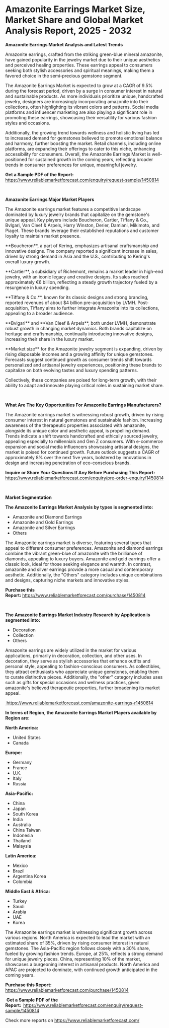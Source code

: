 <p><h1>Amazonite Earrings Market Size, Market Share and Global Market Analysis Report, 2025 - 2032</h1></p><p><strong>Amazonite Earrings Market Analysis and Latest Trends</strong></p>
<p><p>Amazonite earrings, crafted from the striking green-blue mineral amazonite, have gained popularity in the jewelry market due to their unique aesthetics and perceived healing properties. These earrings appeal to consumers seeking both stylish accessories and spiritual meanings, making them a favored choice in the semi-precious gemstone segment.</p><p>The Amazonite Earrings Market is expected to grow at a CAGR of 9.5% during the forecast period, driven by a surge in consumer interest in natural and sustainable products. As more individuals prioritize unique, handcrafted jewelry, designers are increasingly incorporating amazonite into their collections, often highlighting its vibrant colors and patterns. Social media platforms and influencer marketing are also playing a significant role in promoting these earrings, showcasing their versatility for various fashion styles and occasions.</p><p>Additionally, the growing trend towards wellness and holistic living has led to increased demand for gemstones believed to promote emotional balance and harmony, further boosting the market. Retail channels, including online platforms, are expanding their offerings to cater to this niche, enhancing accessibility for consumers. Overall, the Amazonite Earrings Market is well-positioned for sustained growth in the coming years, reflecting broader trends in consumer preferences for unique, meaningful jewelry.</p></p>
<p><strong>Get a Sample PDF of the Report:&nbsp;</strong> <a href="https://www.reliablemarketforecast.com/enquiry/request-sample/1450814?utm_campaign=2929&utm_medium=2&utm_source=Github&utm_content=ia&utm_term=05042025&utm_id=amazonite-earrings">https://www.reliablemarketforecast.com/enquiry/request-sample/1450814</a></p>
<p>&nbsp;</p>
<p><strong>Amazonite Earrings Major Market Players</strong></p>
<p><p>The Amazonite earrings market features a competitive landscape dominated by luxury jewelry brands that capitalize on the gemstone's unique appeal. Key players include Boucheron, Cartier, Tiffany & Co., Bvlgari, Van Cleef & Arpels, Harry Winston, Derier, Damiani, Mikimoto, and Piaget. These brands leverage their established reputations and customer loyalty to maintain market presence.</p><p>**Boucheron**, a part of Kering, emphasizes artisanal craftsmanship and innovative designs. The company reported a significant increase in sales, driven by strong demand in Asia and the U.S., contributing to Kering's overall luxury growth. </p><p>**Cartier**, a subsidiary of Richemont, remains a market leader in high-end jewelry, with an iconic legacy and creative designs. Its sales reached approximately €6 billion, reflecting a steady growth trajectory fueled by a resurgence in luxury spending.</p><p>**Tiffany & Co.**, known for its classic designs and strong branding, reported revenues of about $4 billion pre-acquisition by LVMH. Post-acquisition, Tiffany aims to further integrate Amazonite into its collections, appealing to a broader audience.</p><p>**Bvlgari** and **Van Cleef & Arpels**, both under LVMH, demonstrate robust growth in changing market dynamics. Both brands capitalize on heritage and craftsmanship, continually introducing innovative designs, increasing their share in the luxury market.</p><p>**Market size** for the Amazonite jewelry segment is expanding, driven by rising disposable incomes and a growing affinity for unique gemstones. Forecasts suggest continued growth as consumer trends shift towards personalized and artisanal jewelry experiences, positioning these brands to capitalize on both evolving tastes and luxury spending patterns. </p><p>Collectively, these companies are poised for long-term growth, with their ability to adapt and innovate playing critical roles in sustaining market share.</p></p>
<p>&nbsp;</p>
<p><strong>What Are The Key Opportunities For Amazonite Earrings Manufacturers?</strong></p>
<p><p>The Amazonite earrings market is witnessing robust growth, driven by rising consumer interest in natural gemstones and sustainable fashion. Increasing awareness of the therapeutic properties associated with amazonite, alongside its unique color and aesthetic appeal, is propelling demand. Trends indicate a shift towards handcrafted and ethically sourced jewelry, appealing especially to millennials and Gen Z consumers. With e-commerce expansion and social media influencers showcasing artisanal designs, the market is poised for continued growth. Future outlook suggests a CAGR of approximately 8% over the next five years, bolstered by innovations in design and increasing penetration of eco-conscious brands.</p></p>
<p><strong>Inquire or Share Your Questions If Any Before Purchasing This Report:</strong> <a href="https://www.reliablemarketforecast.com/enquiry/pre-order-enquiry/1450814?utm_campaign=2929&utm_medium=2&utm_source=Github&utm_content=ia&utm_term=05042025&utm_id=amazonite-earrings">https://www.reliablemarketforecast.com/enquiry/pre-order-enquiry/1450814</a></p>
<p>&nbsp;</p>
<p><strong>Market Segmentation</strong></p>
<p><strong>The Amazonite Earrings Market Analysis by types is segmented into:</strong></p>
<p><ul><li>Amazonite and Diamond Earrings</li><li>Amazonite and Gold Earrings</li><li>Amazonite and Silver Earrings</li><li>Others</li></ul></p>
<p><p>The Amazonite earrings market is diverse, featuring several types that appeal to different consumer preferences. Amazonite and diamond earrings combine the vibrant green-blue of amazonite with the brilliance of diamonds, appealing to luxury buyers. Amazonite and gold earrings offer a classic look, ideal for those seeking elegance and warmth. In contrast, amazonite and silver earrings provide a more casual and contemporary aesthetic. Additionally, the "Others" category includes unique combinations and designs, capturing niche markets and innovative styles.</p></p>
<p><strong>Purchase this Report:&nbsp;</strong><a href="https://www.reliablemarketforecast.com/purchase/1450814?utm_campaign=2929&utm_medium=2&utm_source=Github&utm_content=ia&utm_term=05042025&utm_id=amazonite-earrings">https://www.reliablemarketforecast.com/purchase/1450814</a></p>
<p>&nbsp;</p>
<p><strong>The Amazonite Earrings Market Industry Research by Application is segmented into:</strong></p>
<p><ul><li>Decoration</li><li>Collection</li><li>Others</li></ul></p>
<p><p>Amazonite earrings are widely utilized in the market for various applications, primarily in decoration, collection, and other uses. In decoration, they serve as stylish accessories that enhance outfits and personal style, appealing to fashion-conscious consumers. As collectibles, they attract enthusiasts who appreciate unique gemstones, enabling them to curate distinctive pieces. Additionally, the "other" category includes uses such as gifts for special occasions and wellness practices, given amazonite's believed therapeutic properties, further broadening its market appeal.</p></p>
<p><a href="https://www.reliablemarketforecast.com/amazonite-earrings-r1450814?utm_campaign=2929&utm_medium=2&utm_source=Github&utm_content=ia&utm_term=05042025&utm_id=amazonite-earrings">&nbsp;https://www.reliablemarketforecast.com/amazonite-earrings-r1450814</a></p>
<p><strong>In terms of Region, the Amazonite Earrings Market Players available by Region are:</strong></p>
<p>
    <p> <strong> North America: </strong>
        <ul>
            <li>United States</li>
            <li>Canada</li>
        </ul>
        </p> 
    <p> <strong> Europe: </strong>
        <ul>
            <li>Germany</li>
            <li>France</li>
            <li>U.K.</li>
            <li>Italy</li>
            <li>Russia</li>
        </ul>
        </p> 
    <p> <strong> Asia-Pacific: </strong>
        <ul>
            <li>China</li>
            <li>Japan</li>
            <li>South Korea</li>
            <li>India</li>
            <li>Australia</li>
            <li>China Taiwan</li>
            <li>Indonesia</li>
            <li>Thailand</li>
            <li>Malaysia</li>
        </ul>
        </p> 
    <p> <strong> Latin America: </strong>
        <ul>
            <li>Mexico</li>
            <li>Brazil</li>
            <li>Argentina Korea</li>
            <li>Colombia</li>
        </ul>
        </p> 
    <p> <strong> Middle East & Africa: </strong>
        <ul>
            <li>Turkey</li>
            <li>Saudi</li>
            <li>Arabia</li>
            <li>UAE</li>
            <li>Korea</li>
        </ul>
    </p>
    </p>
<p><p>The Amazonite earrings market is witnessing significant growth across various regions. North America is expected to lead the market with an estimated share of 35%, driven by rising consumer interest in natural gemstones. The Asia-Pacific region follows closely with a 30% share, fueled by growing fashion trends. Europe, at 25%, reflects a strong demand for unique jewelry pieces. China, representing 10% of the market, showcases a burgeoning interest in artisanal products. North America and APAC are projected to dominate, with continued growth anticipated in the coming years.</p></p>
<p><strong>Purchase this Report: </strong><a href="https://www.reliablemarketforecast.com/purchase/1450814?utm_campaign=2929&utm_medium=2&utm_source=Github&utm_content=ia&utm_term=05042025&utm_id=amazonite-earrings">https://www.reliablemarketforecast.com/purchase/1450814</a></p>
<p>&nbsp;<strong>Get a Sample PDF of the Report:&nbsp;&nbsp;</strong><a href="https://www.reliablemarketforecast.com/enquiry/request-sample/1450814?utm_campaign=2929&utm_medium=2&utm_source=Github&utm_content=ia&utm_term=05042025&utm_id=amazonite-earrings">https://www.reliablemarketforecast.com/enquiry/request-sample/1450814</a></p>
<p><strong></strong></p>
<p>Check more reports on <a href="https://www.reliablemarketforecast.com/?utm_campaign=2929&utm_medium=2&utm_source=Github&utm_content=ia&utm_term=05042025&utm_id=amazonite-earrings">https://www.reliablemarketforecast.com/</a></p>